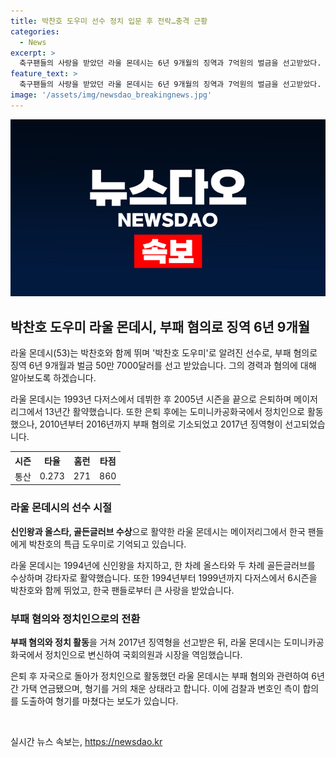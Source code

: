 ```yaml
---
title: 박찬호 도우미 선수 정치 입문 후 전락…충격 근황
categories:
  - News
excerpt: >
  축구팬들의 사랑을 받았던 라울 몬데시는 6년 9개월의 징역과 7억원의 벌금을 선고받았다. 1993년 데뷔한 그는 박찬호와 함께 뛰며 박찬호의 특급 도우미로 활약했다. 은퇴 후 정치인으로 변신했으나 2010년 500만 달러를 횡령하는 등 부패 혐의로 기소되어 징역을 선고받았다. 현재는 형기를 거의 다 채워가는 상황이다.
feature_text: >
  축구팬들의 사랑을 받았던 라울 몬데시는 6년 9개월의 징역과 7억원의 벌금을 선고받았다. 1993년 데뷔한 그는 박찬호와 함께 뛰며 박찬호의 특급 도우미로 활약했다. 은퇴 후 정치인으로 변신했으나 2010년 500만 달러를 횡령하는 등 부패 혐의로 기소되어 징역을 선고받았다. 현재는 형기를 거의 다 채워가는 상황이다.
image: '/assets/img/newsdao_breakingnews.jpg'
---
```


<p><img src="/assets/img/newsdao_breakingnews.jpg" alt="pcversion 속보" /></p>

<h2 data-ke-size="size26">박찬호 도우미 라울 몬데시, 부패 혐의로 징역 6년 9개월</h2>

<p>라울 몬데시(53)는 박찬호와 함께 뛰며 '박찬호 도우미'로 알려진 선수로, 부패 혐의로 징역 6년 9개월과 벌금 50만 7000달러를 선고 받았습니다. 그의 경력과 혐의에 대해 알아보도록 하겠습니다.</p>

<p data-ke-size="size16">라울 몬데시는 1993년 다저스에서 데뷔한 후 2005년 시즌을 끝으로 은퇴하며 메이저리그에서 13년간 활약했습니다. 또한 은퇴 후에는 도미니카공화국에서 정치인으로 활동했으나, 2010년부터 2016년까지 부패 혐의로 기소되었고 2017년 징역형이 선고되었습니다.</p>

<table>
  <tr>
    <th>시즌</th>
    <th>타율</th>
    <th>홈런</th>
    <th>타점</th>
  </tr>
  <tr>
    <td>통산</td>
    <td>0.273</td>
    <td>271</td>
    <td>860</td>
  </tr>
</table>

<h3 data-ke-size="size24">라울 몬데시의 선수 시절</h3>

<p><b>신인왕과 올스타, 골든글러브 수상</b>으로 활약한 라울 몬데시는 메이저리그에서 한국 팬들에게 박찬호의 특급 도우미로 기억되고 있습니다.</p>

<p data-ke-size="size16">라울 몬데시는 1994년에 신인왕을 차지하고, 한 차례 올스타와 두 차례 골든글러브를 수상하며 강타자로 활약했습니다. 또한 1994년부터 1999년까지 다저스에서 6시즌을 박찬호와 함께 뛰었고, 한국 팬들로부터 큰 사랑을 받았습니다.</p>

<h3 data-ke-size="size24">부패 혐의와 정치인으로의 전환</h3>

<p><b>부패 혐의와 정치 활동</b>을 거쳐 2017년 징역형을 선고받은 뒤, 라울 몬데시는 도미니카공화국에서 정치인으로 변신하여 국회의원과 시장을 역임했습니다.</p>

<p data-ke-size="size16">은퇴 후 자국으로 돌아가 정치인으로 활동했던 라울 몬데시는 부패 혐의와 관련하여 6년간 가택 연금됐으며, 형기를 거의 채운 상태라고 합니다. 이에 검찰과 변호인 측이 합의를 도출하여 형기를 마쳤다는 보도가 있습니다.</p>

<p data-ke-size="size16">&nbsp;</p>
실시간 뉴스 속보는, <a href="https://newsdao.kr" rel="dofollow">https://newsdao.kr</a>


